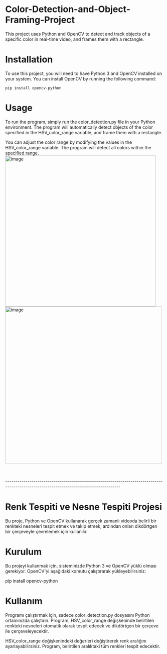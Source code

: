 # Color-Detection-and-Object-Framing-Project
This project uses Python and OpenCV to detect and track objects of a specific color in real-time video, and frames them with a rectangle.
<br>
# Installation

To use this project, you will need to have Python 3 and OpenCV installed on your system. You can install OpenCV by running the following command:

 ` pip install opencv-python ` 
# Usage

To run the program, simply run the color_detection.py file in your Python environment. The program will automatically detect objects of the color specified in the HSV_color_range variable, and frame them with a rectangle.

You can adjust the color range by modifying the values in the HSV_color_range variable. The program will detect all colors within the specified range.
<br><img width="480" alt="image" src="https://user-images.githubusercontent.com/112480236/220666243-227a7bcb-2f06-4312-a697-fca8992333a2.png">
<img width="500" alt="image" src="https://user-images.githubusercontent.com/112480236/220666476-f6bb8eb0-fb47-40c7-9242-f5fec53fb7b4.png">

<br><br> <a>---------------------------------------------------------------------------------------------------------------------------------------</a><br>


# Renk Tespiti ve Nesne Tespiti Projesi

Bu proje, Python ve OpenCV kullanarak gerçek zamanlı videoda belirli bir renkteki nesneleri tespit etmek ve takip etmek, ardından onları dikdörtgen bir çerçeveyle çevrelemek için kullanılır.

# Kurulum

Bu projeyi kullanmak için, sisteminizde Python 3 ve OpenCV yüklü olması gerekiyor. OpenCV'yi aşağıdaki komutu çalıştırarak yükleyebilirsiniz:

pip install opencv-python

# Kullanım

Programı çalıştırmak için, sadece color_detection.py dosyasını Python ortamınızda çalıştırın. Program, HSV_color_range değişkeninde belirtilen renkteki nesneleri otomatik olarak tespit edecek ve dikdörtgen bir çerçeve ile çerçeveleyecektir.

HSV_color_range değişkenindeki değerleri değiştirerek renk aralığını ayarlayabilirsiniz. Program, belirtilen aralıktaki tüm renkleri tespit edecektir.
